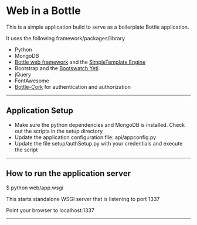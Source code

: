 # Web in a Bottle 
This is a simple application build to serve as a boilerplate Bottle application.

It uses the following framework/packages/library

+ Python 
+ MongoDB 
+ <a href="http://bottlepy.org/docs/dev/index.html" title="Python Bottle">Bottle web framework</a> and the <a href="http://bottlepy.org/docs/dev/stpl.html" title="SimpleTemplate Engine">SimpleTemplate Engine</a> 
+ Bootstrap and the <a href="https://bootswatch.com/yeti/" title="Bootswatch Yeti">Bootswatch Yeti</a>
+ jQuery 
+ FontAwesome
+ <a href="https://github.com/FedericoCeratto/bottle-cork" title="Bottle-Cork">Bottle-Cork</a> for authentication and authorization
------------------------------------------------------
## Application Setup

+ Make sure the python dependencies and MongoDB is installed. Check out the scripts in the setup directory
+ Update the application configuration file:  api/appconfig.py
+ Update the file setup/authSetup.py with your credentials and execute the script

------------------------------------------------------
## How to run the application server

$ python web/app.wsgi

This starts standalone WSGI server that is listening to port 1337

Point your browser to localhost:1337

------------------------------------------------------
